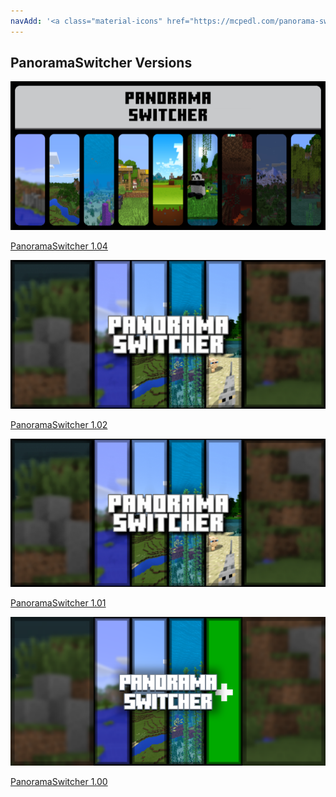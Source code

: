 ```yaml
---
navAdd: '<a class="material-icons" href="https://mcpedl.com/panorama-switcher-pack-1/">link</a>'
---
```

## PanoramaSwitcher Versions
<div class="home-content-container"><a class="home-content-image" href="./104"><img src="./104/upload/panorama-switcher_1.png" onerror="this.src='/assets/images/featuredimage.png'" alt="FeaturedImage"><p>PanoramaSwitcher 1.04</p></a><a class="home-content-image" href="./102"><img src="./102/upload/panorama-switcher_1.png" onerror="this.src='/assets/images/featuredimage.png'" alt="FeaturedImage"><p>PanoramaSwitcher 1.02</p></a><a class="home-content-image" href="./101"><img src="./101/upload/panorama-switcher_1.png" onerror="this.src='/assets/images/featuredimage.png'" alt="FeaturedImage"><p>PanoramaSwitcher 1.01</p></a><a class="home-content-image" href="./100"><img src="./100/upload/panorama-switcher_1.png" onerror="this.src='/assets/images/featuredimage.png'" alt="FeaturedImage"><p>PanoramaSwitcher 1.00</p></a></div>
